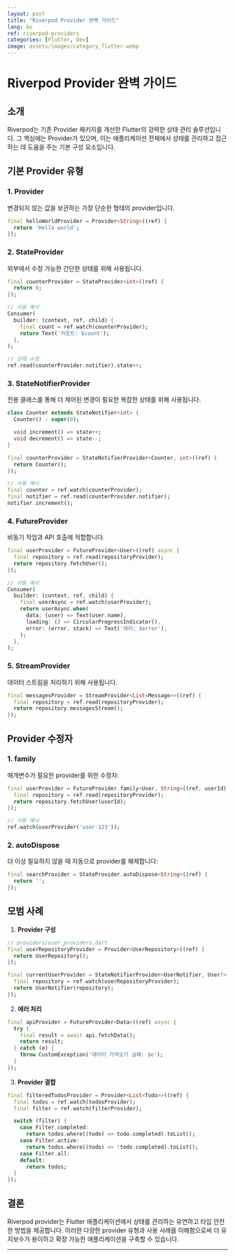 ```yaml
---
layout: post
title: "Riverpod Provider 완벽 가이드"
lang: ko
ref: riverpod-providers
categories: [Flutter, Dev]
image: assets/images/category_flutter.webp
---
```


# Riverpod Provider 완벽 가이드

## 소개

Riverpod는 기존 Provider 패키지를 개선한 Flutter의 강력한 상태 관리 솔루션입니다. 그 핵심에는 Provider가 있으며, 이는 애플리케이션 전체에서 상태를 관리하고 접근하는 데 도움을 주는 기본 구성 요소입니다.

## 기본 Provider 유형

### 1. Provider

변경되지 않는 값을 보관하는 가장 단순한 형태의 provider입니다.

```dart
final helloWorldProvider = Provider<String>((ref) {
  return 'Hello world';
});
```

### 2. StateProvider

외부에서 수정 가능한 간단한 상태를 위해 사용됩니다.

```dart
final counterProvider = StateProvider<int>((ref) {
  return 0;
});

// 사용 예시
Consumer(
  builder: (context, ref, child) {
    final count = ref.watch(counterProvider);
    return Text('카운트: $count');
  },
);

// 상태 수정
ref.read(counterProvider.notifier).state++;
```

### 3. StateNotifierProvider

전용 클래스를 통해 더 제어된 변경이 필요한 복잡한 상태를 위해 사용됩니다.

```dart
class Counter extends StateNotifier<int> {
  Counter() : super(0);

  void increment() => state++;
  void decrement() => state--;
}

final counterProvider = StateNotifierProvider<Counter, int>((ref) {
  return Counter();
});

// 사용 예시
final counter = ref.watch(counterProvider);
final notifier = ref.read(counterProvider.notifier);
notifier.increment();
```

### 4. FutureProvider

비동기 작업과 API 호출에 적합합니다.

```dart
final userProvider = FutureProvider<User>((ref) async {
  final repository = ref.read(repositoryProvider);
  return repository.fetchUser();
});

// 사용 예시
Consumer(
  builder: (context, ref, child) {
    final userAsync = ref.watch(userProvider);
    return userAsync.when(
      data: (user) => Text(user.name),
      loading: () => CircularProgressIndicator(),
      error: (error, stack) => Text('에러: $error'),
    );
  },
);
```

### 5. StreamProvider

데이터 스트림을 처리하기 위해 사용됩니다.

```dart
final messagesProvider = StreamProvider<List<Message>>((ref) {
  final repository = ref.read(repositoryProvider);
  return repository.messagesStream();
});
```

## Provider 수정자

### 1. family

매개변수가 필요한 provider를 위한 수정자:

```dart
final userProvider = FutureProvider.family<User, String>((ref, userId) async {
  final repository = ref.read(repositoryProvider);
  return repository.fetchUser(userId);
});

// 사용 예시
ref.watch(userProvider('user-123'));
```

### 2. autoDispose

더 이상 필요하지 않을 때 자동으로 provider를 해제합니다:

```dart
final searchProvider = StateProvider.autoDispose<String>((ref) {
  return '';
});
```

## 모범 사례

1. **Provider 구성**

```dart
// providers/user_providers.dart
final userRepositoryProvider = Provider<UserRepository>((ref) {
  return UserRepository();
});

final currentUserProvider = StateNotifierProvider<UserNotifier, User?>((ref) {
  final repository = ref.watch(userRepositoryProvider);
  return UserNotifier(repository);
});
```

2. **에러 처리**

```dart
final apiProvider = FutureProvider<Data>((ref) async {
  try {
    final result = await api.fetchData();
    return result;
  } catch (e) {
    throw CustomException('데이터 가져오기 실패: $e');
  }
});
```

3. **Provider 결합**

```dart
final filteredTodosProvider = Provider<List<Todo>>((ref) {
  final todos = ref.watch(todosProvider);
  final filter = ref.watch(filterProvider);

  switch (filter) {
    case Filter.completed:
      return todos.where((todo) => todo.completed).toList();
    case Filter.active:
      return todos.where((todo) => !todo.completed).toList();
    case Filter.all:
    default:
      return todos;
  }
});
```

## 결론

Riverpod provider는 Flutter 애플리케이션에서 상태를 관리하는 유연하고 타입 안전한 방법을 제공합니다. 이러한 다양한 provider 유형과 사용 사례를 이해함으로써 더 유지보수가 용이하고 확장 가능한 애플리케이션을 구축할 수 있습니다.

---
